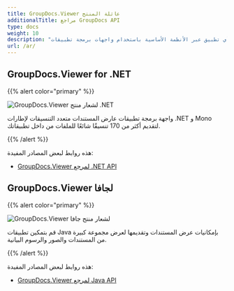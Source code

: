```yaml
---
title: GroupDocs.Viewer عائلة المنتج
additionalTitle: مراجع GroupDocs API
type: docs
weight: 10
description: "يمكنك تسريع وتبسيط عرض المستندات أو الصور في أي تطبيق عبر الأنظمة الأساسية باستخدام واجهات برمجة تطبيقات GroupDocs.Viewer API لـ .NET و Java"
url: /ar/
---
```


## GroupDocs.Viewer for .NET

{{% alert color="primary" %}} 

![GroupDocs.Viewer لشعار منتج .NET](../gdocs_net.png)

واجهة برمجة تطبيقات عارض المستندات متعدد التنسيقات لإطارات .NET و Mono لتقديم أكثر من 170 تنسيقًا شائعًا للملفات من داخل تطبيقاتك.

{{% /alert %}} 

هذه روابط لبعض المصادر المفيدة:

- [GroupDocs.Viewer لمرجع .NET API](/viewer/ar/net/)


## GroupDocs.Viewer لجافا

{{% alert color="primary" %}}

![GroupDocs.Viewer لشعار منتج جافا](../gdocs_java.png)

قم بتمكين تطبيقات Java بإمكانيات عرض المستندات وتقديمها لعرض مجموعة كبيرة من المستندات والصور والرسوم البيانية.

{{% /alert %}}

هذه روابط لبعض المصادر المفيدة:

- [GroupDocs.Viewer لمرجع Java API](/viewer/java/)
